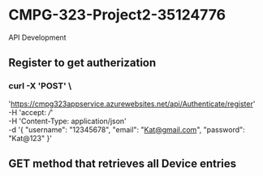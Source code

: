 # CMPG-323-Project2-35124776
API Development

## Register to get autherization
### curl -X 'POST' \
  'https://cmpg323appservice.azurewebsites.net/api/Authenticate/register' \
  -H 'accept: */*' \
  -H 'Content-Type: application/json' \
  -d '{
  "username": "12345678",
  "email": "Kat@gmail.com",
  "password": "Kat@123"
}'

## GET method that retrieves all Device entries
### 
